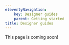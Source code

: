 ```yaml
---
eleventyNavigation:
    key: Designer guides
    parent: Getting started
title: Designer guides
---
```


This page is coming soon!

